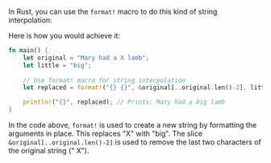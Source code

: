 In Rust, you can use the `format!` macro to do this kind of string interpolation:

Here is how you would achieve it:

```rust
fn main() {
    let original = "Mary had a X lamb";
    let little = "big";
    
    // Use format! macro for string interpolation
    let replaced = format!("{} {}", &original[..original.len()-2], little);

    println!("{}", replaced); // Prints: Mary had a big lamb
}
```

In the code above, `format!` is used to create a new string by formatting the arguments in place. This replaces "X" with "big". The slice `&original[..original.len()-2]` is used to remove the last two characters of the original string (" X").
